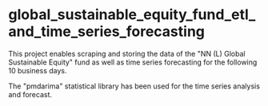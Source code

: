 # global_sustainable_equity_fund_etl_and_time_series_forecasting
 
This project enables scraping and storing the data of the "NN (L) Global Sustainable Equity" fund as well as time series forecasting for the following 10 business days.

The "pmdarima" statistical library has been used for the time series analysis and forecast.
